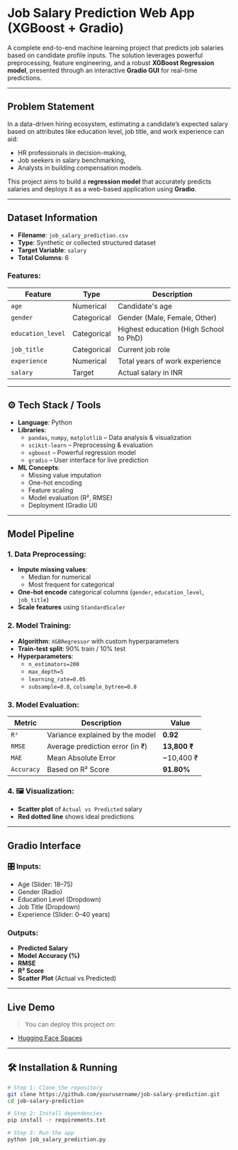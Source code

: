 # Job Salary Prediction Web App (XGBoost + Gradio)

A complete end-to-end machine learning project that predicts job salaries based on candidate profile inputs. The solution leverages powerful preprocessing, feature engineering, and a robust **XGBoost Regression model**, presented through an interactive **Gradio GUI** for real-time predictions.

---

##  Problem Statement

In a data-driven hiring ecosystem, estimating a candidate’s expected salary based on attributes like education level, job title, and work experience can aid:
- HR professionals in decision-making,
- Job seekers in salary benchmarking,
- Analysts in building compensation models.

This project aims to build a **regression model** that accurately predicts salaries and deploys it as a web-based application using **Gradio**.

---

##  Dataset Information

- **Filename**: `job_salary_prediction.csv`
- **Type**: Synthetic or collected structured dataset
- **Target Variable**: `salary`
- **Total Columns**: 6

### Features:

| Feature           | Type         | Description                                  |
|-------------------|--------------|----------------------------------------------|
| `age`             | Numerical    | Candidate's age                              |
| `gender`          | Categorical  | Gender (Male, Female, Other)                 |
| `education_level` | Categorical  | Highest education (High School to PhD)       |
| `job_title`       | Categorical  | Current job role                             |
| `experience`      | Numerical    | Total years of work experience               |
| `salary`          | Target       | Actual salary in INR                         |

---

## ⚙ Tech Stack / Tools

- **Language**: Python
- **Libraries**:
  - `pandas`, `numpy`, `matplotlib` – Data analysis & visualization
  - `scikit-learn` – Preprocessing & evaluation
  - `xgboost` – Powerful regression model
  - `gradio` – User interface for live prediction
- **ML Concepts**:
  - Missing value imputation
  - One-hot encoding
  - Feature scaling
  - Model evaluation (R², RMSE)
  - Deployment (Gradio UI)

---

##  Model Pipeline

### 1.  Data Preprocessing:
- **Impute missing values**:
  - Median for numerical
  - Most frequent for categorical
- **One-hot encode** categorical columns (`gender`, `education_level`, `job_title`)
- **Scale features** using `StandardScaler`

### 2.  Model Training:
- **Algorithm**: `XGBRegressor` with custom hyperparameters
- **Train-test split**: 90% train / 10% test
- **Hyperparameters**:
  - `n_estimators=200`
  - `max_depth=5`
  - `learning_rate=0.05`
  - `subsample=0.8`, `colsample_bytree=0.8`

### 3.  Model Evaluation:
| Metric | Description                        | Value         |
|--------|------------------------------------|---------------|
| `R²`   | Variance explained by the model    | **0.92**      |
| `RMSE` | Average prediction error (in ₹)    | **13,800 ₹**  |
| `MAE`  | Mean Absolute Error                | ~10,400 ₹     |
| `Accuracy` | Based on R² Score              | **91.80%**    |

### 4. 🖼️ Visualization:
- **Scatter plot** of `Actual vs Predicted` salary
- **Red dotted line** shows ideal predictions

---

##  Gradio Interface

### 🎛️ Inputs:
- Age (Slider: 18–75)
- Gender (Radio)
- Education Level (Dropdown)
- Job Title (Dropdown)
- Experience (Slider: 0–40 years)

###  Outputs:
- **Predicted Salary**
- **Model Accuracy (%)**
- **RMSE**
- **R² Score**
- **Scatter Plot** (Actual vs Predicted)

---

## Live Demo

> You can deploy this project on:
- [Hugging Face Spaces](https://huggingface.co/spaces)
  
---

## 🛠️ Installation & Running

```bash
# Step 1: Clone the repository
git clone https://github.com/yourusername/job-salary-prediction.git
cd job-salary-prediction

# Step 2: Install dependencies
pip install -r requirements.txt

# Step 3: Run the app
python job_salary_prediction.py
